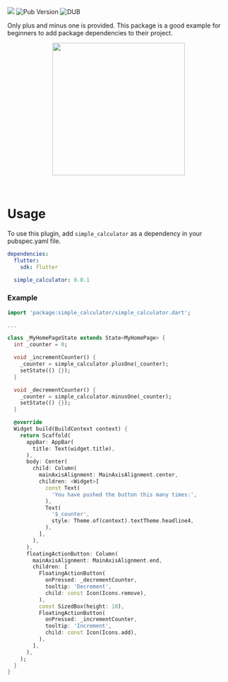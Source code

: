 ![](https://github.com/adbr-dev/simple_calculator/actions/workflows/dart.yml/badge.svg)
![Pub Version](https://img.shields.io/pub/v/simple_calculator)
![DUB](https://img.shields.io/dub/l/simple_calculator)

Only plus and minus one is provided. This package is a good example for beginners to add package dependencies to their project.

<p align="center"><img src="https://velog.velcdn.com/images/adbr/post/1958e383-bc8e-40b1-8f5d-61ec0c9915f7/image.gif" width="300px"></p>

</br>

# Usage
To use this plugin, add `simple_calculator` as a dependency in your pubspec.yaml file.

```yaml
dependencies:
  flutter:
    sdk: flutter

  simple_calculator: 0.0.1
```

### Example

```dart
import 'package:simple_calculator/simple_calculator.dart';

...

class _MyHomePageState extends State<MyHomePage> {
  int _counter = 0;

  void _incrementCounter() {
    _counter = simple_calculator.plusOne(_counter);
    setState(() {});
  }

  void _decrementCounter() {
    _counter = simple_calculator.minusOne(_counter);
    setState(() {});
  }

  @override
  Widget build(BuildContext context) {
    return Scaffold(
      appBar: AppBar(
        title: Text(widget.title),
      ),
      body: Center(
        child: Column(
          mainAxisAlignment: MainAxisAlignment.center,
          children: <Widget>[
            const Text(
              'You have pushed the button this many times:',
            ),
            Text(
              '$_counter',
              style: Theme.of(context).textTheme.headline4,
            ),
          ],
        ),
      ),
      floatingActionButton: Column(
        mainAxisAlignment: MainAxisAlignment.end,
        children: [
          FloatingActionButton(
            onPressed: _decrementCounter,
            tooltip: 'Decrement',
            child: const Icon(Icons.remove),
          ),
          const SizedBox(height: 10),
          FloatingActionButton(
            onPressed: _incrementCounter,
            tooltip: 'Increment',
            child: const Icon(Icons.add),
          ),
        ],
      ),
    );
  }
}

```
